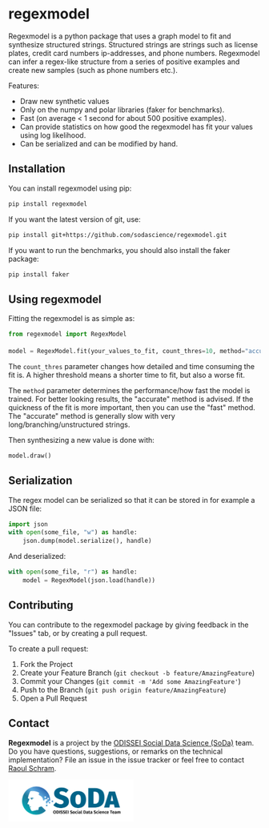 # regexmodel

Regexmodel is a python package that uses a graph model to fit and synthesize structured strings.
Structured strings are strings such as license plates, credit card numbers ip-addresses, and phone numbers. Regexmodel can infer a regex-like structure from a series of positive examples and create new samples
(such as phone numbers etc.).

Features:

- Draw new synthetic values
- Only on the numpy and polar libraries (faker for benchmarks).
- Fast (on average < 1 second for about 500 positive examples).
- Can provide statistics on how good the regexmodel has fit your values using log likelihood.
- Can be serialized and can be modified by hand.

## Installation

You can install regexmodel using pip:

```bash
pip install regexmodel
```

If you want the latest version of git, use:

```bash
pip install git+https://github.com/sodascience/regexmodel.git
```

If you want to run the benchmarks, you should also install the faker package:

```bash
pip install faker
```

## Using regexmodel

Fitting the regexmodel is as simple as:

```python
from regexmodel import RegexModel

model = RegexModel.fit(your_values_to_fit, count_thres=10, method="accurate")
```

The `count_thres` parameter changes how detailed and time consuming the fit is. A higher threshold means
a shorter time to fit, but also a worse fit.

The `method` parameter determines the performance/how fast the model is trained. For better looking results,
the "accurate" method is advised. If the quickness of the fit is more important, then you can use the "fast" method. The "accurate" method is generally slow with very long/branching/unstructured strings.

Then synthesizing a new value is done with:

```python
model.draw()
```

## Serialization

The regex model can be serialized so that it can be stored in for example a JSON file:

```python
import json
with open(some_file, "w") as handle:
    json.dump(model.serialize(), handle)
```

And deserialized:

```python
with open(some_file, "r") as handle:
    model = RegexModel(json.load(handle))
```


<!-- CONTRIBUTING -->
## Contributing
You can contribute to the regexmodel package by giving feedback in the "Issues" tab, or by creating a pull request.

To create a pull request:
1. Fork the Project
2. Create your Feature Branch (`git checkout -b feature/AmazingFeature`)
3. Commit your Changes (`git commit -m 'Add some AmazingFeature'`)
4. Push to the Branch (`git push origin feature/AmazingFeature`)
5. Open a Pull Request


<!-- CONTACT -->
## Contact
**Regexmodel** is a project by the [ODISSEI Social Data Science (SoDa)](https://odissei-data.nl/nl/soda/) team.
Do you have questions, suggestions, or remarks on the technical implementation? File an issue in the issue tracker or feel free to contact [Raoul Schram](https://github.com/qubixes).

<img src="soda.png" alt="SoDa logo" width="250px"/> 
